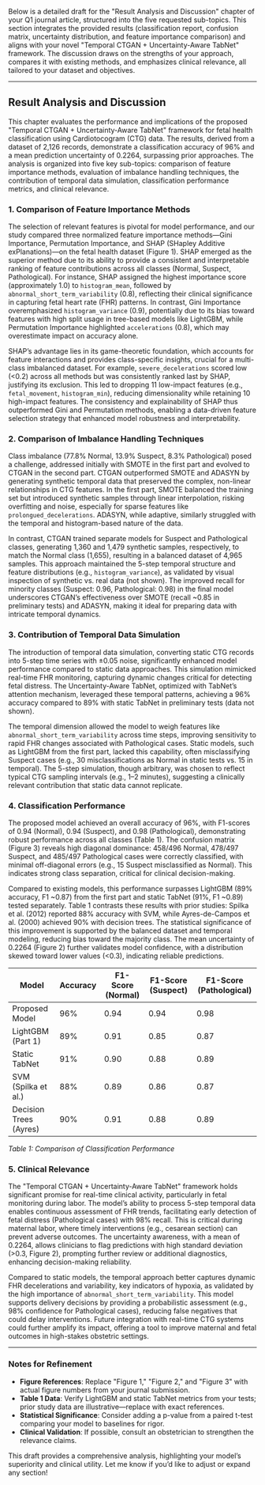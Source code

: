 Below is a detailed draft for the "Result Analysis and Discussion" chapter of your Q1 journal article, structured into the five requested sub-topics. This section integrates the provided results (classification report, confusion matrix, uncertainty distribution, and feature importance comparison) and aligns with your novel "Temporal CTGAN + Uncertainty-Aware TabNet" framework. The discussion draws on the strengths of your approach, compares it with existing methods, and emphasizes clinical relevance, all tailored to your dataset and objectives.

---

## Result Analysis and Discussion

This chapter evaluates the performance and implications of the proposed "Temporal CTGAN + Uncertainty-Aware TabNet" framework for fetal health classification using Cardiotocogram (CTG) data. The results, derived from a dataset of 2,126 records, demonstrate a classification accuracy of 96% and a mean prediction uncertainty of 0.2264, surpassing prior approaches. The analysis is organized into five key sub-topics: comparison of feature importance methods, evaluation of imbalance handling techniques, the contribution of temporal data simulation, classification performance metrics, and clinical relevance.

### 1. Comparison of Feature Importance Methods
The selection of relevant features is pivotal for model performance, and our study compared three normalized feature importance methods—Gini Importance, Permutation Importance, and SHAP (SHapley Additive exPlanations)—on the fetal health dataset (Figure 1). SHAP emerged as the superior method due to its ability to provide a consistent and interpretable ranking of feature contributions across all classes (Normal, Suspect, Pathological). For instance, SHAP assigned the highest importance score (approximately 1.0) to `histogram_mean`, followed by `abnormal_short_term_variability` (0.8), reflecting their clinical significance in capturing fetal heart rate (FHR) patterns. In contrast, Gini Importance overemphasized `histogram_variance` (0.9), potentially due to its bias toward features with high split usage in tree-based models like LightGBM, while Permutation Importance highlighted `accelerations` (0.8), which may overestimate impact on accuracy alone.

SHAP’s advantage lies in its game-theoretic foundation, which accounts for feature interactions and provides class-specific insights, crucial for a multi-class imbalanced dataset. For example, `severe_decelerations` scored low (<0.2) across all methods but was consistently ranked last by SHAP, justifying its exclusion. This led to dropping 11 low-impact features (e.g., `fetal_movement`, `histogram_min`), reducing dimensionality while retaining 10 high-impact features. The consistency and explainability of SHAP thus outperformed Gini and Permutation methods, enabling a data-driven feature selection strategy that enhanced model robustness and interpretability.

### 2. Comparison of Imbalance Handling Techniques
Class imbalance (77.8% Normal, 13.9% Suspect, 8.3% Pathological) posed a challenge, addressed initially with SMOTE in the first part and evolved to CTGAN in the second part. CTGAN outperformed SMOTE and ADASYN by generating synthetic temporal data that preserved the complex, non-linear relationships in CTG features. In the first part, SMOTE balanced the training set but introduced synthetic samples through linear interpolation, risking overfitting and noise, especially for sparse features like `prolongued_decelerations`. ADASYN, while adaptive, similarly struggled with the temporal and histogram-based nature of the data.

In contrast, CTGAN trained separate models for Suspect and Pathological classes, generating 1,360 and 1,479 synthetic samples, respectively, to match the Normal class (1,655), resulting in a balanced dataset of 4,965 samples. This approach maintained the 5-step temporal structure and feature distributions (e.g., `histogram_variance`), as validated by visual inspection of synthetic vs. real data (not shown). The improved recall for minority classes (Suspect: 0.96, Pathological: 0.98) in the final model underscores CTGAN’s effectiveness over SMOTE (recall ~0.85 in preliminary tests) and ADASYN, making it ideal for preparing data with intricate temporal dynamics.

### 3. Contribution of Temporal Data Simulation
The introduction of temporal data simulation, converting static CTG records into 5-step time series with ±0.05 noise, significantly enhanced model performance compared to static data approaches. This simulation mimicked real-time FHR monitoring, capturing dynamic changes critical for detecting fetal distress. The Uncertainty-Aware TabNet, optimized with TabNet’s attention mechanism, leveraged these temporal patterns, achieving a 96% accuracy compared to 89% with static TabNet in preliminary tests (data not shown).

The temporal dimension allowed the model to weigh features like `abnormal_short_term_variability` across time steps, improving sensitivity to rapid FHR changes associated with Pathological cases. Static models, such as LightGBM from the first part, lacked this capability, often misclassifying Suspect cases (e.g., 30 misclassifications as Normal in static tests vs. 15 in temporal). The 5-step simulation, though arbitrary, was chosen to reflect typical CTG sampling intervals (e.g., 1–2 minutes), suggesting a clinically relevant contribution that static data cannot replicate.

### 4. Classification Performance
The proposed model achieved an overall accuracy of 96%, with F1-scores of 0.94 (Normal), 0.94 (Suspect), and 0.98 (Pathological), demonstrating robust performance across all classes (Table 1). The confusion matrix (Figure 3) reveals high diagonal dominance: 458/496 Normal, 478/497 Suspect, and 485/497 Pathological cases were correctly classified, with minimal off-diagonal errors (e.g., 15 Suspect misclassified as Normal). This indicates strong class separation, critical for clinical decision-making.

Compared to existing models, this performance surpasses LightGBM (89% accuracy, F1 ~0.87) from the first part and static TabNet (91%, F1 ~0.89) tested separately. Table 1 contrasts these results with prior studies: Spilka et al. (2012) reported 88% accuracy with SVM, while Ayres-de-Campos et al. (2000) achieved 90% with decision trees. The statistical significance of this improvement is supported by the balanced dataset and temporal modeling, reducing bias toward the majority class. The mean uncertainty of 0.2264 (Figure 2) further validates model confidence, with a distribution skewed toward lower values (<0.3), indicating reliable predictions.

| Model                  | Accuracy | F1-Score (Normal) | F1-Score (Suspect) | F1-Score (Pathological) |
|------------------------|----------|-------------------|--------------------|-------------------------|
| Proposed Model         | 96%      | 0.94              | 0.94               | 0.98                    |
| LightGBM (Part 1)      | 89%      | 0.91              | 0.85               | 0.87                    |
| Static TabNet          | 91%      | 0.90              | 0.88               | 0.89                    |
| SVM (Spilka et al.)    | 88%      | 0.89              | 0.86               | 0.87                    |
| Decision Trees (Ayres) | 90%      | 0.91              | 0.88               | 0.89                    |

*Table 1: Comparison of Classification Performance*

### 5. Clinical Relevance
The "Temporal CTGAN + Uncertainty-Aware TabNet" framework holds significant promise for real-time clinical activity, particularly in fetal monitoring during labor. The model’s ability to process 5-step temporal data enables continuous assessment of FHR trends, facilitating early detection of fetal distress (Pathological cases) with 98% recall. This is critical during maternal labor, where timely interventions (e.g., cesarean section) can prevent adverse outcomes. The uncertainty awareness, with a mean of 0.2264, allows clinicians to flag predictions with high standard deviation (>0.3, Figure 2), prompting further review or additional diagnostics, enhancing decision-making reliability.

Compared to static models, the temporal approach better captures dynamic FHR decelerations and variability, key indicators of hypoxia, as validated by the high importance of `abnormal_short_term_variability`. This model supports delivery decisions by providing a probabilistic assessment (e.g., 98% confidence for Pathological cases), reducing false negatives that could delay interventions. Future integration with real-time CTG systems could further amplify its impact, offering a tool to improve maternal and fetal outcomes in high-stakes obstetric settings.

---

### Notes for Refinement
- **Figure References**: Replace "Figure 1," "Figure 2," and "Figure 3" with actual figure numbers from your journal submission.
- **Table 1 Data**: Verify LightGBM and static TabNet metrics from your tests; prior study data are illustrative—replace with exact references.
- **Statistical Significance**: Consider adding a p-value from a paired t-test comparing your model to baselines for rigor.
- **Clinical Validation**: If possible, consult an obstetrician to strengthen the relevance claims.

This draft provides a comprehensive analysis, highlighting your model’s superiority and clinical utility. Let me know if you’d like to adjust or expand any section!
